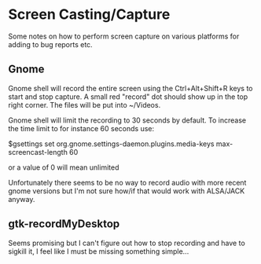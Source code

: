 # Screen Casting/Capture

Some notes on how to perform screen capture on various platforms for adding to
bug reports etc.

## Gnome

Gnome shell will record the entire screen using the Ctrl+Alt+Shift+R keys to
start and stop capture. A small red "record" dot should show up in the top
right corner. The files will be put into ~/Videos.

Gnome shell will limit the recording to 30 seconds by default. To increase the
time limit to for instance 60 seconds use:

$gsettings set org.gnome.settings-daemon.plugins.media-keys max-screencast-length 60

or a value of 0 will mean unlimited

Unfortunately there seems to be no way to record audio with more recent gnome
versions but I'm not sure how/if that would work with ALSA/JACK anyway.

## gtk-recordMyDesktop

Seems promising but I can't figure out how to stop recording and have to
sigkill it, I feel like I must be missing something simple...
